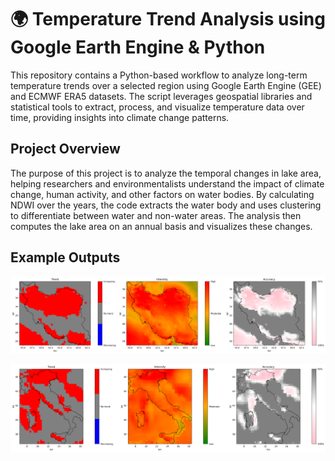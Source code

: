# 🌍 Temperature Trend Analysis using Google Earth Engine & Python
This repository contains a Python-based workflow to analyze long-term temperature trends over a selected region using Google Earth Engine (GEE) and ECMWF ERA5 datasets. The script leverages geospatial libraries and statistical tools to extract, process, and visualize temperature data over time, providing insights into climate change patterns.



## Project Overview
The purpose of this project is to analyze the temporal changes in lake area, helping researchers and environmentalists understand the impact of climate change, human activity, and other factors on water bodies. By calculating NDWI over the years, the code extracts the water body and uses clustering to differentiate between water and non-water areas. The analysis then computes the lake area on an annual basis and visualizes these changes.



## Example Outputs

![image alt](https://github.com/SaeidDaliriSusefi/Air-Temperature-Monitoring/blob/f3aef3564f6d9b1e43a33ee823bf69ed160656ec/Images/Ex1.png)


![image alt](https://github.com/SaeidDaliriSusefi/Air-Temperature-Monitoring/blob/288f6a3fd2f228259e31e0fa51c832c30edf6473/Images/Ex2.png)
